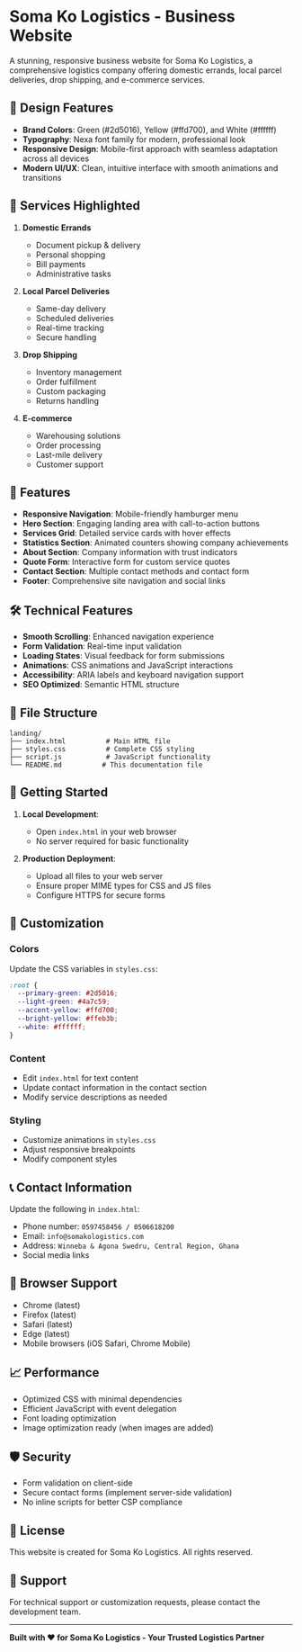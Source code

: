 # Soma Ko Logistics - Business Website

A stunning, responsive business website for Soma Ko Logistics, a comprehensive logistics company offering domestic errands, local parcel deliveries, drop shipping, and e-commerce services.

## 🎨 Design Features

- **Brand Colors**: Green (#2d5016), Yellow (#ffd700), and White (#ffffff)
- **Typography**: Nexa font family for modern, professional look
- **Responsive Design**: Mobile-first approach with seamless adaptation across all devices
- **Modern UI/UX**: Clean, intuitive interface with smooth animations and transitions

## 🚀 Services Highlighted

1. **Domestic Errands**

   - Document pickup & delivery
   - Personal shopping
   - Bill payments
   - Administrative tasks

2. **Local Parcel Deliveries**

   - Same-day delivery
   - Scheduled deliveries
   - Real-time tracking
   - Secure handling

3. **Drop Shipping**

   - Inventory management
   - Order fulfillment
   - Custom packaging
   - Returns handling

4. **E-commerce**
   - Warehousing solutions
   - Order processing
   - Last-mile delivery
   - Customer support

## 📱 Features

- **Responsive Navigation**: Mobile-friendly hamburger menu
- **Hero Section**: Engaging landing area with call-to-action buttons
- **Services Grid**: Detailed service cards with hover effects
- **Statistics Section**: Animated counters showing company achievements
- **About Section**: Company information with trust indicators
- **Quote Form**: Interactive form for custom service quotes
- **Contact Section**: Multiple contact methods and contact form
- **Footer**: Comprehensive site navigation and social links

## 🛠 Technical Features

- **Smooth Scrolling**: Enhanced navigation experience
- **Form Validation**: Real-time input validation
- **Loading States**: Visual feedback for form submissions
- **Animations**: CSS animations and JavaScript interactions
- **Accessibility**: ARIA labels and keyboard navigation support
- **SEO Optimized**: Semantic HTML structure

## 📂 File Structure

```
landing/
├── index.html          # Main HTML file
├── styles.css          # Complete CSS styling
├── script.js           # JavaScript functionality
└── README.md          # This documentation file
```

## 🚀 Getting Started

1. **Local Development**:

   - Open `index.html` in your web browser
   - No server required for basic functionality

2. **Production Deployment**:
   - Upload all files to your web server
   - Ensure proper MIME types for CSS and JS files
   - Configure HTTPS for secure forms

## 🎯 Customization

### Colors

Update the CSS variables in `styles.css`:

```css
:root {
  --primary-green: #2d5016;
  --light-green: #4a7c59;
  --accent-yellow: #ffd700;
  --bright-yellow: #ffeb3b;
  --white: #ffffff;
}
```

### Content

- Edit `index.html` for text content
- Update contact information in the contact section
- Modify service descriptions as needed

### Styling

- Customize animations in `styles.css`
- Adjust responsive breakpoints
- Modify component styles

## 📞 Contact Information

Update the following in `index.html`:

- Phone number: `0597458456 / 0506618200`
- Email: `info@somakologistics.com`
- Address: `Winneba & Agona Swedru, Central Region, Ghana`
- Social media links

## 🔧 Browser Support

- Chrome (latest)
- Firefox (latest)
- Safari (latest)
- Edge (latest)
- Mobile browsers (iOS Safari, Chrome Mobile)

## 📈 Performance

- Optimized CSS with minimal dependencies
- Efficient JavaScript with event delegation
- Font loading optimization
- Image optimization ready (when images are added)

## 🛡 Security

- Form validation on client-side
- Secure contact forms (implement server-side validation)
- No inline scripts for better CSP compliance

## 📝 License

This website is created for Soma Ko Logistics. All rights reserved.

## 🤝 Support

For technical support or customization requests, please contact the development team.

---

**Built with ❤️ for Soma Ko Logistics - Your Trusted Logistics Partner**
